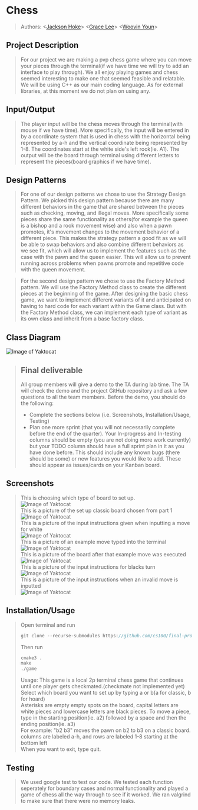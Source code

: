 # Chess
 
 > Authors: \<[Jackson Hoke](https://github.com/JacksonMHoke)\>
 > \<[Grace Lee](https://github.com/glee139)\>
 > \<[Woovin Youn](https://github.com/groovinwoovin)\>

## Project Description
 > For our project we are making a pvp chess game where you can move your pieces through the terminal(if we have time we will try to add an interface to play through). We all enjoy playing games and chess seemed interesting to make one that seemed feasible and relatable. We will be using C++ as our main coding language. As for external libraries, at this moment we do not plan on using any. 
## Input/Output
 >The player input will be the chess moves through the terminal(with mouse if we have time). More specifically, the input will be entered in by a coordinate system that is used in chess with the horizontal being represented by a-h and the vertical coordinate being represented by 1-8. The coordinates start at the white side's left rook(ie. A1). The output will be the board through terminal using different letters to represent the pieces(board graphics if we have time).
## Design Patterns
 > For one of our design patterns we chose to use the Strategy Design Pattern. We picked this design pattern because there are many different behaviors in the game that are shared between the pieces such as checking, moving, and illegal moves. More specifically some pieces share the same functionality as others(for example the queen is a bishop and a rook movement wise) and also when a pawn promotes, it's movement changes to the movement behavior of a different piece. This makes the strategy pattern a good fit as we will be able to swap behaviors and also combine different behaviors as we see fit, which will allow us to implement the features such as the case with the pawn and the queen easier. This will allow us to prevent running across problems when pawns promote and repetitive code with the queen movement.
 
 > For the second design pattern we chose to use the Factory Method pattern. We will use the Factory Method class to create the different pieces at the beginning of the game. After designing the basic chess game, we want to implement different variants of it and anticipated on having to hard code for each variant within the Game class. But with the Factory Method class, we can implement each type of variant as its own class and inherit from a base factory class.

## Class Diagram
![Image of Yaktocat](https://github.com/cs100/final-project-wyoun005-glee139-jhoke001/blob/master/Chess_Diagram.png)

 > ## Final deliverable
 > All group members will give a demo to the TA during lab time. The TA will check the demo and the project GitHub repository and ask a few questions to all the team members. 
 > Before the demo, you should do the following:
 > * Complete the sections below (i.e. Screenshots, Installation/Usage, Testing)
 > * Plan one more sprint (that you will not necessarily complete before the end of the quarter). Your In-progress and In-testing columns should be empty (you are not doing more work currently) but your TODO column should have a full sprint plan in it as you have done before. This should include any known bugs (there should be some) or new features you would like to add. These should appear as issues/cards on your Kanban board. 
 
 ## Screenshots
 > This is choosing which type of board to set up.\
 > ![Image of Yaktocat](https://github.com/cs100/final-project-wyoun005-glee139-jhoke001/blob/master/screenshots/input1.png)\
 > This is a picture of the set up classic board chosen from part 1\
 > ![Image of Yaktocat](https://github.com/cs100/final-project-wyoun005-glee139-jhoke001/blob/master/screenshots/board10.png)\
 > This is a picture of the input instructions given when inputting a move for white\
 > ![Image of Yaktocat](https://github.com/cs100/final-project-wyoun005-glee139-jhoke001/blob/master/screenshots/input2.png)\
 > This is a picture of an example move typed into the terminal\
 > ![Image of Yaktocat](https://github.com/cs100/final-project-wyoun005-glee139-jhoke001/blob/master/screenshots/input3.png)\
 > This is a picture of the board after that example move was executed\
 > ![Image of Yaktocat](https://github.com/cs100/final-project-wyoun005-glee139-jhoke001/blob/master/screenshots/board20.png)\
 > This is a picture of the input instructions for blacks turn\
 > ![Image of Yaktocat](https://github.com/cs100/final-project-wyoun005-glee139-jhoke001/blob/master/screenshots/input4.png)\
 > This is a picture of the input instructions when an invalid move is inputted\
 > ![Image of Yaktocat](https://github.com/cs100/final-project-wyoun005-glee139-jhoke001/blob/master/screenshots/input5.png)
 ## Installation/Usage
 > Open terminal and run 
 > ```c++
 > git clone --recurse-submodules https://github.com/cs100/final-project-wyoun005-glee139-jhoke001.git
 > ```
 > Then run
 > ```c++
 > cmake3 .
 > make
 > ./game
 > ```
 > Usage:
 This game is a local 2p terminal chess game that continues until one player gets checkmated.(checkmate not implemented yet)\
 Select which board you want to set up by typing a or b(a for classic, b for hoard)\
 Asterisks are empty empty spots on the board, capital letters are white pieces and lowercase letters are black pieces.
 To move a piece, type in the starting position(ie. a2) followed by a space and then the ending position(ie. a3)\
  For example: "b2 b3" moves the pawn on b2 to b3 on a classic board.\
  columns are labeled a-h, and rows are labeled 1-8 starting at the bottom left\
  When you want to exit, type quit.
 ## Testing
 > We used google test to test our code. We tested each function seperately for boundary cases and normal functionality and played a game of chess all the way through to see if it worked. We ran valgrind to make sure that there were no memory leaks.
 
